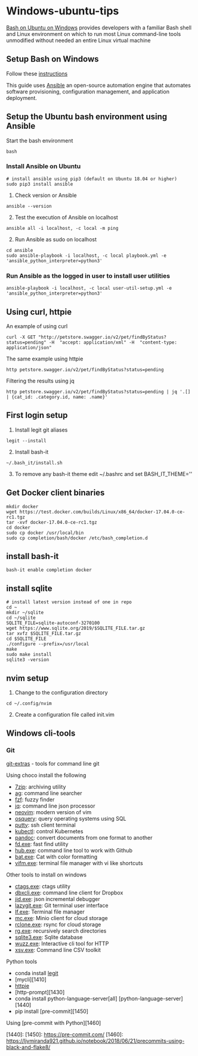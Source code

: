 # Windows-ubuntu-tips

[Bash on Ubuntu on Windows][10] provides developers with a familiar Bash shell
and Linux environment on which to run most Linux command-line tools unmodified
without needed an entire Linux virtual machine

[10]: https://msdn.microsoft.com/en-us/commandline/wsl/about

## Setup Bash on Windows

Follow these [instructions][20]

[20]: https://docs.microsoft.com/en-us/windows/wsl/install-win10

This guide uses [Ansible][30] an open-source automation engine that automates
software provisioning, configuration management, and application deployment.

[30]: https://www.ansible.com/

## Setup the Ubuntu bash environment using Ansible

Start the bash environment

```
bash
```

### Install Ansible on Ubuntu

```
# install ansible using pip3 (default on Ubuntu 18.04 or higher)
sudo pip3 install ansible
```

1. Check version or Ansible

```
ansible --version
```

2. Test the execution of Ansible on localhost

```
ansible all -i localhost, -c local -m ping
```

2. Run Ansible as sudo on localhost

```
cd ansible
sudo ansible-playbook -i localhost, -c local playbook.yml -e 'ansible_python_interpreter=python3'
```

### Run Ansible as the logged in user to install user utilities

```
ansible-playbook -i localhost, -c local user-util-setup.yml -e 'ansible_python_interpreter=python3'
```

## Using curl, httpie

An example of using curl

```
curl -X GET "http://petstore.swagger.io/v2/pet/findByStatus?status=pending" -H  "accept: application/xml" -H  "content-type: application/json"
```

The same example using httpie

```
http petstore.swagger.io/v2/pet/findByStatus?status=pending
```

Filtering the results using jq

```
http petstore.swagger.io/v2/pet/findByStatus?status=pending | jq '.[] | {cat_id: .category.id, name: .name}'
```

## First login setup

1. Install legit git aliases

```
legit --install
```

2. Install bash-it

```
~/.bash_it/install.sh
```

3. To remove any bash-it theme edit ~/.bashrc and set BASH_IT_THEME=''

## Get Docker client binaries

```
mkdir docker
wget https://test.docker.com/builds/Linux/x86_64/docker-17.04.0-ce-rc1.tgz
tar -xvf docker-17.04.0-ce-rc1.tgz
cd docker
sudo cp docker /usr/local/bin
sudo cp completion/bash/docker /etc/bash_completion.d
```

## install bash-it

```
bash-it enable completion docker
```

## install sqlite

```
# install latest version instead of one in repo
cd ~
mkdir ~/sqlite
cd ~/sqlite
SQLITE_FILE=sqlite-autoconf-3270100
wget https://www.sqlite.org/2019/$SQLITE_FILE.tar.gz
tar xvfz $SQLITE_FILE.tar.gz
cd $SQLITE_FILE
./configure --prefix=/usr/local
make
sudo make install
sqlite3 -version
```

## nvim setup

1. Change to the configuration directory

```
cd ~/.config/nvim
```

2. Create a configuration file called init.vim

## Windows cli-tools

### Git

[git-extras][1000] - tools for command line git

[1000]: https://github.com/tj/git-extras.git

Using choco install the following

* [7zip][1010]: archiving utility
* [ag][1020]: command line searcher
* [fzf][1030]: fuzzy finder
* [jq][1040]: command line json processor
* [neovim][1050]: modern version of vim
* [osquery][1060]: query operating systems using SQL
* [putty][1070]: ssh client terminal
* [kubectl][1080]: control Kubernetes
* [pandoc][1090]: convert documents from one format to another
* [fd.exe][1130]: fast find utility
* [hub.exe][1150]: command line tool to work with Github
* [bat.exe][1160]: Cat with color formatting
* [vifm.exe][1170]: terminal file manager with vi like shortcuts

[1010]: https://en.wikipedia.org/wiki/7-Zip
[1020]: https://github.com/ggreer/the_silver_searcher
[1030]: https://github.com/junegunn/fzf
[1040]: https://github.com/stedolan/jq
[1050]: https://github.com/neovim/neovim
[1060]: https://osquery.io/
[1070]: https://www.putty.org/
[1080]: https://kubernetes.io/docs/tasks/tools/install-kubectl/
[1090]: https://pandoc.org/
[1130]: https://github.com/sharkdp/fd
[1150]: https://github.com/github/hub
[1160]: https://github.com/sharkdp/bat
[1170]: https://vifm.info/downloads.shtml

Other tools to install on windows

* [ctags.exe][1200]: ctags utility
* [dbxcli.exe][1210]: command line client for Dropbox
* [jid.exe][1220]: json incremental debugger
* [lazygit.exe][1230]: Git terminal user interface
* [lf.exe][1240]: Terminal file manager
* [mc.exe][1250]: Minio client for cloud storage
* [rclone.exe][1260]: rsync for cloud storage
* [rg.exe][1270]: recursively search directories
* [sqlite3.exe][1280]: Sqlite database
* [wuzz.exe][1290]: Interactive cli tool for HTTP
* [xsv.exe][1300]: Command line CSV toolkit

[1200]: https://github.com/universal-ctags/ctags
[1210]: https://github.com/dropbox/dbxcli
[1220]: https://github.com/simeji/jid
[1230]: https://github.com/jesseduffield/lazygit
[1240]: https://github.com/gokcehan/lf
[1250]: https://github.com/minio/mc
[1260]: https://github.com/ncw/rclone
[1270]: https://github.com/BurntSushi/ripgrep
[1280]: https://www.sqlite.org/download.html
[1290]: https://github.com/asciimoo/wuzz
[1300]: https://github.com/BurntSushi/xsv

Python tools

* conda install [legit][1400]
* [mycli][1410]
* [httpie][1420]
* [http-prompt][1430]
* conda install python-language-server[all] [python-language-server][1440]
* pip install [pre-commit][1450]

Using [pre-commit with Python][1460]

[1400]: 
[1410]: 
[1420]: 
[1430]: 
[1440]: 
[1450]: https://pre-commit.com/
[1460]: https://ljvmiranda921.github.io/notebook/2018/06/21/precommits-using-black-and-flake8/
